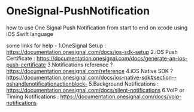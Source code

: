 # OneSignal-PushNotification




how to use One Signal Push Notification from start to end on xcode using iOS Swift language

some links for help - 1.OneSignal Setup : https://documentation.onesignal.com/docs/ios-sdk-setup 2.iOS Push Certificate : https://documentation.onesignal.com/docs/generate-an-ios-push-certificate 3.Notifications reference ? https://documentation.onesignal.com/reference 4.iOS Native SDK ? https://documentation.onesignal.com/docs/ios-native-sdk#section--oshandlenotificationactionblock- 5.Background Notifications : https://documentation.onesignal.com/docs/silent-notifications 6.VoIP or Timing Notifications : https://documentation.onesignal.com/docs/voip-notifications
